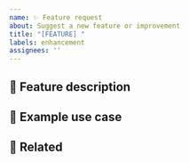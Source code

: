 ```yaml
---
name: ✨ Feature request
about: Suggest a new feature or improvement
title: "[FEATURE] "
labels: enhancement
assignees: ''
---
```


## 🚀 Feature description
<!-- What to add/change -->

## 📝 Example use case
<!-- How to use -->

## 🔗 Related
<!-- Links to discussions/PR/issues -->
